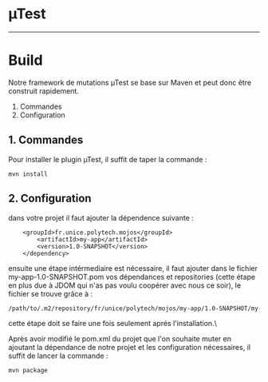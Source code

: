 # µTest #
-----------------


# Build #


Notre framework de mutations µTest se base sur Maven et peut donc être construit rapidement.

1. Commandes
2. Configuration


## 1. Commandes ##

Pour installer le plugin µTest, il suffit de taper la commande :
~~~shell
mvn install
~~~

## 2. Configuration ##
dans votre projet il faut ajouter la dépendence suivante :

~~~mvn
    <groupId>fr.unice.polytech.mojos</groupId>
        <artifactId>my-app</artifactId>
        <version>1.0-SNAPSHOT</version>
    </dependency>
~~~

ensuite une étape intérmediaire est nécessaire, il faut ajouter dans le fichier my-app-1.0-SNAPSHOT.pom vos dépendances et repositories (cette étape en plus due à JDOM qui n'as pas voulu coopérer avec nous ce soir), le fichier se trouve grâce à :

~~~bash
/path/to/.m2/repository/fr/unice/polytech/mojos/my-app/1.0-SNAPSHOT/my-app-1.0-SNAPSHOT.pom
~~~
cette étape doit se faire une fois seulement aprés l'installation.\

Après avoir modifié le pom.xml du projet que l'on souhaite muter en ajoutant la dépendance de notre projet et les configuration nécessaires, il suffit de lancer la commande :

~~~bash
mvn package
~~~
